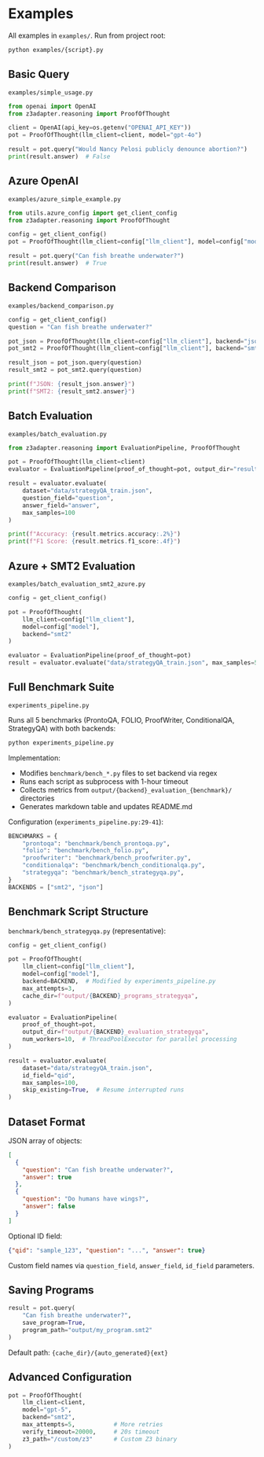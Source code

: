 # Examples

All examples in `examples/`. Run from project root:

```bash
python examples/{script}.py
```

## Basic Query

`examples/simple_usage.py`

```python
from openai import OpenAI
from z3adapter.reasoning import ProofOfThought

client = OpenAI(api_key=os.getenv("OPENAI_API_KEY"))
pot = ProofOfThought(llm_client=client, model="gpt-4o")

result = pot.query("Would Nancy Pelosi publicly denounce abortion?")
print(result.answer)  # False
```

## Azure OpenAI

`examples/azure_simple_example.py`

```python
from utils.azure_config import get_client_config
from z3adapter.reasoning import ProofOfThought

config = get_client_config()
pot = ProofOfThought(llm_client=config["llm_client"], model=config["model"])

result = pot.query("Can fish breathe underwater?")
print(result.answer)  # True
```

## Backend Comparison

`examples/backend_comparison.py`

```python
config = get_client_config()
question = "Can fish breathe underwater?"

pot_json = ProofOfThought(llm_client=config["llm_client"], backend="json")
pot_smt2 = ProofOfThought(llm_client=config["llm_client"], backend="smt2")

result_json = pot_json.query(question)
result_smt2 = pot_smt2.query(question)

print(f"JSON: {result_json.answer}")
print(f"SMT2: {result_smt2.answer}")
```

## Batch Evaluation

`examples/batch_evaluation.py`

```python
from z3adapter.reasoning import EvaluationPipeline, ProofOfThought

pot = ProofOfThought(llm_client=client)
evaluator = EvaluationPipeline(proof_of_thought=pot, output_dir="results/")

result = evaluator.evaluate(
    dataset="data/strategyQA_train.json",
    question_field="question",
    answer_field="answer",
    max_samples=100
)

print(f"Accuracy: {result.metrics.accuracy:.2%}")
print(f"F1 Score: {result.metrics.f1_score:.4f}")
```

## Azure + SMT2 Evaluation

`examples/batch_evaluation_smt2_azure.py`

```python
config = get_client_config()

pot = ProofOfThought(
    llm_client=config["llm_client"],
    model=config["model"],
    backend="smt2"
)

evaluator = EvaluationPipeline(proof_of_thought=pot)
result = evaluator.evaluate("data/strategyQA_train.json", max_samples=50)
```

## Full Benchmark Suite

`experiments_pipeline.py`

Runs all 5 benchmarks (ProntoQA, FOLIO, ProofWriter, ConditionalQA, StrategyQA) with both backends:

```bash
python experiments_pipeline.py
```

Implementation:
- Modifies `benchmark/bench_*.py` files to set backend via regex
- Runs each script as subprocess with 1-hour timeout
- Collects metrics from `output/{backend}_evaluation_{benchmark}/` directories
- Generates markdown table and updates README.md

Configuration (`experiments_pipeline.py:29-41`):
```python
BENCHMARKS = {
    "prontoqa": "benchmark/bench_prontoqa.py",
    "folio": "benchmark/bench_folio.py",
    "proofwriter": "benchmark/bench_proofwriter.py",
    "conditionalqa": "benchmark/bench_conditionalqa.py",
    "strategyqa": "benchmark/bench_strategyqa.py",
}
BACKENDS = ["smt2", "json"]
```

## Benchmark Script Structure

`benchmark/bench_strategyqa.py` (representative):

```python
config = get_client_config()

pot = ProofOfThought(
    llm_client=config["llm_client"],
    model=config["model"],
    backend=BACKEND,  # Modified by experiments_pipeline.py
    max_attempts=3,
    cache_dir=f"output/{BACKEND}_programs_strategyqa",
)

evaluator = EvaluationPipeline(
    proof_of_thought=pot,
    output_dir=f"output/{BACKEND}_evaluation_strategyqa",
    num_workers=10,  # ThreadPoolExecutor for parallel processing
)

result = evaluator.evaluate(
    dataset="data/strategyQA_train.json",
    id_field="qid",
    max_samples=100,
    skip_existing=True,  # Resume interrupted runs
)
```

## Dataset Format

JSON array of objects:

```json
[
  {
    "question": "Can fish breathe underwater?",
    "answer": true
  },
  {
    "question": "Do humans have wings?",
    "answer": false
  }
]
```

Optional ID field:
```json
{"qid": "sample_123", "question": "...", "answer": true}
```

Custom field names via `question_field`, `answer_field`, `id_field` parameters.

## Saving Programs

```python
result = pot.query(
    "Can fish breathe underwater?",
    save_program=True,
    program_path="output/my_program.smt2"
)
```

Default path: `{cache_dir}/{auto_generated}{ext}`

## Advanced Configuration

```python
pot = ProofOfThought(
    llm_client=client,
    model="gpt-5",
    backend="smt2",
    max_attempts=5,           # More retries
    verify_timeout=20000,     # 20s timeout
    z3_path="/custom/z3"      # Custom Z3 binary
)
```
